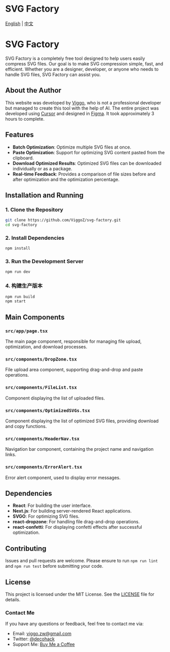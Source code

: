# SVG Factory

[English](README.md) | [中文](README.zh.md)
# SVG Factory

SVG Factory is a completely free tool designed to help users easily compress SVG files. Our goal is to make SVG compression simple, fast, and efficient. Whether you are a designer, developer, or anyone who needs to handle SVG files, SVG Factory can assist you.

## About the Author

This website was developed by [Viggo](https://x.com/decohack), who is not a professional developer but managed to create this tool with the help of AI. The entire project was developed using [Cursor](https://www.cursor.so/) and designed in [Figma](https://www.figma.com/). It took approximately 3 hours to complete.

## Features

- **Batch Optimization**: Optimize multiple SVG files at once.
- **Paste Optimization**: Support for optimizing SVG content pasted from the clipboard.
- **Download Optimized Results**: Optimized SVG files can be downloaded individually or as a package.
- **Real-time Feedback**: Provides a comparison of file sizes before and after optimization and the optimization percentage.

## Installation and Running

### 1. Clone the Repository

```bash
git clone https://github.com/ViggoZ/svg-factory.git
cd svg-factory
```

### 2. Install Dependencies

```bash
npm install
```

### 3. Run the Development Server

```bash
npm run dev
```

### 4. 构建生产版本

```bash
npm run build
npm start
```

## Main Components

### `src/app/page.tsx`

The main page component, responsible for managing file upload, optimization, and download processes.

### `src/components/DropZone.tsx`

File upload area component, supporting drag-and-drop and paste operations.

### `src/components/FileList.tsx`

Component displaying the list of uploaded files.

### `src/components/OptimizedSVGs.tsx`

Component displaying the list of optimized SVG files, providing download and copy functions.

### `src/components/HeaderNav.tsx`

Navigation bar component, containing the project name and navigation links.

### `src/components/ErrorAlert.tsx`

Error alert component, used to display error messages.

## Dependencies

- **React**: For building the user interface.
- **Next.js**: For building server-rendered React applications.
- **SVGO**: For optimizing SVG files.
- **react-dropzone**: For handling file drag-and-drop operations.
- **react-confetti**: For displaying confetti effects after successful optimization.

## Contributing

Issues and pull requests are welcome. Please ensure to run `npm run lint` and `npm run test` before submitting your code.

## License

This project is licensed under the MIT License. See the [LICENSE](LICENSE) file for details.

### Contact Me

If you have any questions or feedback, feel free to contact me via:

- Email: [viggo.zw@gmail.com](mailto:viggo.zw@gmail.com)
- Twitter: [@decohack](https://x.com/decohack)
- Support Me: [Buy Me a Coffee](https://buymeacoffee.com/viggoz)
